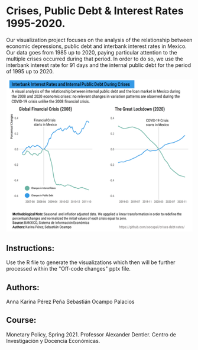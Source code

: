 # Crises, Public Debt & Interest Rates 1995-2020.
Our visualization project focuses on the analysis of the relationship between economic depressions, public debt and interbank interest rates in Mexico. Our data goes from 1985 up to 2020, paying particular attention to the multiple crises occurred during that period. In order to do so, we use the interbank interest rate for 91 days and the internal public debt for the period of 1995 up to 2020. 

![Data Visualization](https://github.com/socapal/crises-debt-rates/blob/final-branch/data-vis%20(off-code).png)


## Instructions:
Use the R file to generate the visualizations which then will be further processed within the "Off-code changes" pptx file.

## Authors:
Anna Karina Pérez Peña
Sebastián Ocampo Palacios

## Course: 
Monetary Policy, Spring 2021. Professor Alexander Dentler. Centro de Investigación y Docencia Económicas.
